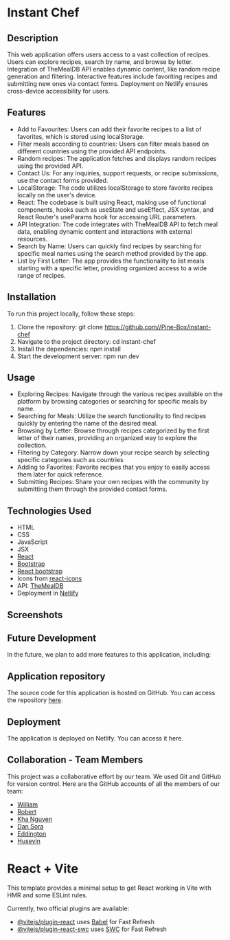 # Instant Chef

## Description

This web application offers users access to a vast collection of recipes. Users can explore recipes, search by name, and browse by letter. Integration of TheMealDB API enables dynamic content, like random recipe generation and filtering. Interactive features include favoriting recipes and submitting new ones via contact forms. Deployment on Netlify ensures cross-device accessibility for users.

## Features

- Add to Favourites: Users can add their favorite recipes to a list of favorites, which is stored using localStorage.
- Filter meals according to countries: Users can filter meals based on different countries using the provided API endpoints.
- Random recipes: The application fetches and displays random recipes using the provided API.
- Contact Us: For any inquiries, support requests, or recipe submissions, use the contact forms provided.
- LocalStorage: The code utilizes localStorage to store favorite recipes locally on the user's device.
- React: The codebase is built using React, making use of functional components, hooks such as useState and useEffect, JSX syntax, and React Router's useParams hook for accessing URL parameters.
- API Integration: The code integrates with TheMealDB API to fetch meal data, enabling dynamic content and interactions with external resources.
- Search by Name: Users can quickly find recipes by searching for specific meal names using the search method provided by the app.
- List by First Letter: The app provides the functionality to list meals starting with a specific letter, providing organized access to a wide range of recipes.

## Installation

To run this project locally, follow these steps:

1. Clone the repository: git clone https://github.com//Pine-Box/instant-chef
2. Navigate to the project directory: cd instant-chef
3. Install the dependencies: npm install
4. Start the development server: npm run dev

## Usage

- Exploring Recipes: Navigate through the various recipes available on the platform by browsing categories or searching for specific meals by name.
- Searching for Meals: Utilize the search functionality to find recipes quickly by entering the name of the desired meal.
- Browsing by Letter: Browse through recipes categorized by the first letter of their names, providing an organized way to explore the collection.
- Filtering by Category: Narrow down your recipe search by selecting specific categories such as countries
- Adding to Favorites: Favorite recipes that you enjoy to easily access them later for quick reference.
- Submitting Recipes: Share your own recipes with the community by submitting them through the provided contact forms.

## Technologies Used

- HTML
- CSS
- JavaScript
- JSX
- [React](https://react.dev/)
- [Bootstrap](https://getbootstrap.com/)
- [React bootstrap](https://react-bootstrap.netlify.app/)
- Icons from [react-icons](https://react-icons.github.io/react-icons/)
- API: [TheMealDB](https://www.themealdb.com/api.php)
- Deployment in [Netlify](https://www.netlify.com/)

## Screenshots

## Future Development

In the future, we plan to add more features to this application, including:

## Application repository

The source code for this application is hosted on GitHub. You can access the repository [here](https://github.com/Pine-Box/instant-chef).

## Deployment

The application is deployed on Netlify. You can access it here.

## Collaboration - Team Members

This project was a collaborative effort by our team.
We used Git and GitHub for version control.
Here are the GitHub accounts of all the members of our team:

- [William](https://github.com/howilliam)
- [Robert](https://github.com/Pine-Box)
- [Kha Nguyen](https://github.com/Xero-N)
- [Dan Sora](https://github.com/dansora)
- [Eddington](https://github.com/eampofu)
- [Huseyin](https://github.com/6nhuseyin)

# React + Vite

This template provides a minimal setup to get React working in Vite with HMR and some ESLint rules.

Currently, two official plugins are available:

- [@vitejs/plugin-react](https://github.com/vitejs/vite-plugin-react/blob/main/packages/plugin-react/README.md) uses [Babel](https://babeljs.io/) for Fast Refresh
- [@vitejs/plugin-react-swc](https://github.com/vitejs/vite-plugin-react-swc) uses [SWC](https://swc.rs/) for Fast Refresh
